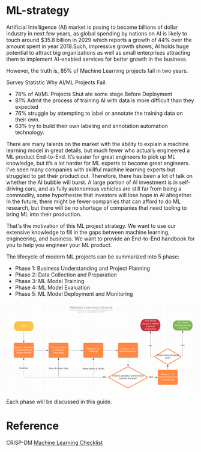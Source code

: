 # ML-strategy
Artificial Intelligence (AI) market is posing to become billions of dollar industry in next few years, as global spending by nations on AI is likely to touch around $35.8 billion in 2029 which reports a growth of 44% over the amount spent in year 2018.Such, impressive growth shows, AI holds huge potential to attract big organizations as well as small enterprises attracting them to implement AI-enabled services for better growth in the business.

However, the truth is, 85% of Machine Learning projects fail in two years.

Survey Statistic Why AI/ML Projects Fail:
- 78% of AI/ML Projects Shut ate some stage Before Deployment
- 81% Admit the process of training AI with data is more difficult than they expected
- 76% struggle by attempting to label or annotate the training data on their own.
- 63% try to build their own labeling and annotation automation technology.

There are many talents on the market with the ability to explain a machine learning model in great details, but much fewer who actually engineered a ML product End-to-End. It’s easier for great engineers to pick up ML knowledge, but it’s a lot harder for ML experts to become great engineers. I've seen many companies with skillful machine learning experts but struggled to get their product out. Therefore, there has been a lot of talk on whether the AI bubble will burst. A large portion of AI investment is in self-driving cars, and as fully autonomous vehicles are still far from being a commodity, some hypothesize that investors will lose hope in AI altogether. In the future, there might be fewer companies that can afford to do ML research, but there will be no shortage of companies that need tooling to bring ML into their production.

That's the motivation of this ML project strategy. We want to use our extensive knowledge to fill in the gaps between machine learning, engineering, and business. We want to provide an End-to-End handbook for you to help you engineer your ML product.

The lifecycle of modern ML projects can be summarized into 5 phase:
- Phase 1: Business Understanding and Project Planning
- Phase 2: Data Collection and Preparation
- Phase 3: ML Model Training
- Phase 4: ML Model Evaluation
- Phase 5: ML Model Deployment and Monitoring

![ML lifecycle](./figs/ml-lifecycle.png)

Each phase will be discussed in this guide.

# Reference
CRISP-DM
[Machine Learning Checklist](https://towardsdatascience.com/task-cheatsheet-for-almost-every-machine-learning-project-d0946861c6d0)
